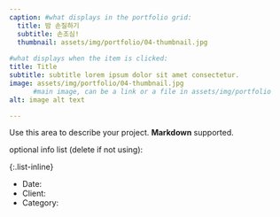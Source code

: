 ```yaml
---
caption: #what displays in the portfolio grid:
  title: 밤 손질하기
  subtitle: 손조심!
  thumbnail: assets/img/portfolio/04-thumbnail.jpg
  
#what displays when the item is clicked:
title: Title
subtitle: subtitle lorem ipsum dolor sit amet consectetur.
image: assets/img/portfolio/04-thumbnail.jpg
      #main image, can be a link or a file in assets/img/portfolio
alt: image alt text

---
```

Use this area to describe your project. **Markdown** supported.

optional info list (delete if not using):

{:.list-inline} 
- Date: 
- Client: 
- Category: 


